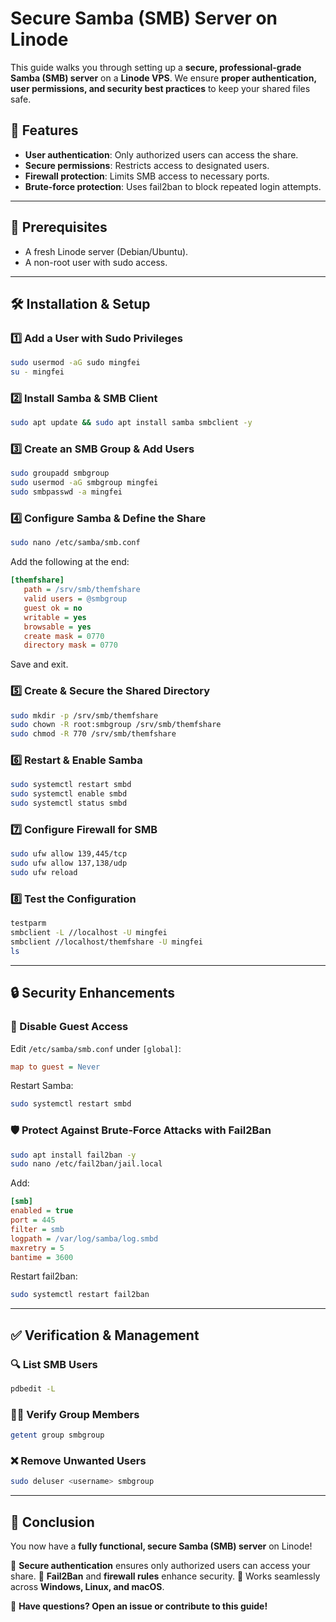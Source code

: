 # Secure Samba (SMB) Server on Linode

This guide walks you through setting up a **secure, professional-grade Samba (SMB) server** on a **Linode VPS**. We ensure **proper authentication, user permissions, and security best practices** to keep your shared files safe.

## 🚀 Features
- **User authentication**: Only authorized users can access the share.
- **Secure permissions**: Restricts access to designated users.
- **Firewall protection**: Limits SMB access to necessary ports.
- **Brute-force protection**: Uses fail2ban to block repeated login attempts.

---

## 📌 Prerequisites
- A fresh Linode server (Debian/Ubuntu).
- A non-root user with sudo access.

---

## 🛠️ Installation & Setup

### 1️⃣ Add a User with Sudo Privileges
```bash
sudo usermod -aG sudo mingfei
su - mingfei
```

### 2️⃣ Install Samba & SMB Client
```bash
sudo apt update && sudo apt install samba smbclient -y
```

### 3️⃣ Create an SMB Group & Add Users
```bash
sudo groupadd smbgroup
sudo usermod -aG smbgroup mingfei
sudo smbpasswd -a mingfei
```

### 4️⃣ Configure Samba & Define the Share
```bash
sudo nano /etc/samba/smb.conf
```
Add the following at the end:
```ini
[themfshare]
   path = /srv/smb/themfshare
   valid users = @smbgroup
   guest ok = no
   writable = yes
   browsable = yes
   create mask = 0770
   directory mask = 0770
```
Save and exit.

### 5️⃣ Create & Secure the Shared Directory
```bash
sudo mkdir -p /srv/smb/themfshare
sudo chown -R root:smbgroup /srv/smb/themfshare
sudo chmod -R 770 /srv/smb/themfshare
```

### 6️⃣ Restart & Enable Samba
```bash
sudo systemctl restart smbd
sudo systemctl enable smbd
sudo systemctl status smbd
```

### 7️⃣ Configure Firewall for SMB
```bash
sudo ufw allow 139,445/tcp
sudo ufw allow 137,138/udp
sudo ufw reload
```

### 8️⃣ Test the Configuration
```bash
testparm
smbclient -L //localhost -U mingfei
smbclient //localhost/themfshare -U mingfei
ls
```

---

## 🔒 Security Enhancements

### 🚫 Disable Guest Access
Edit `/etc/samba/smb.conf` under `[global]`:
```ini
map to guest = Never
```
Restart Samba:
```bash
sudo systemctl restart smbd
```

### 🛡️ Protect Against Brute-Force Attacks with Fail2Ban
```bash
sudo apt install fail2ban -y
sudo nano /etc/fail2ban/jail.local
```
Add:
```ini
[smb]
enabled = true
port = 445
filter = smb
logpath = /var/log/samba/log.smbd
maxretry = 5
bantime = 3600
```
Restart fail2ban:
```bash
sudo systemctl restart fail2ban
```

---

## ✅ Verification & Management
### 🔍 List SMB Users
```bash
pdbedit -L
```
### 🧑‍💻 Verify Group Members
```bash
getent group smbgroup
```
### ❌ Remove Unwanted Users
```bash
sudo deluser <username> smbgroup
```

---

## 🎉 Conclusion
You now have a **fully functional, secure Samba (SMB) server** on Linode! 

🔹 **Secure authentication** ensures only authorized users can access your share.
🔹 **Fail2Ban** and **firewall rules** enhance security.
🔹 Works seamlessly across **Windows, Linux, and macOS**.

🚀 **Have questions? Open an issue or contribute to this guide!**
